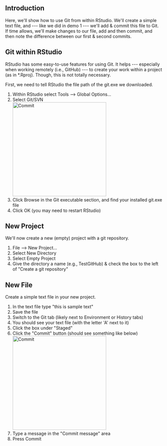 ## Introduction 

Here, we'll show how to use Git from within RStudio. We'll create a simple text file, and --- like we did in demo 1 --- we'll add & commit this file to Git. If time allows, we'll make changes to our file, add and then commit, and then note the difference between our first & second commits.

## Git within RStudio

RStudio has some easy-to-use features for using Git. It helps --- especially when working remotely (i.e., GitHub) --- to create your work within a project (as in *.Rproj). Though, this is not totally necessary.

First, we need to tell RStudio the file path of the git.exe we downloaded.

1. Within RStudio select Tools --> Global Options...
2. Select Git/SVN  
   <img src="pics/GitScreenshot.png" alt="Commit" height="300" width="300">
3. Click Browse in the Git executable section, and find your installed git.exe file
4. Click OK (you may need to restart RStudio)

## New Project

We'll now create a new (empty) project with a git repository.

1. File --> New Project...
2. Select New Directory
3. Select Empty Project
4. Give the directory a name (e.g., TestGitHub) & check the box to the left of "Create a git repository"

## New File

Create a simple text file in your new project.

1. In the text file type "this is sample text"
2. Save the file
3. Switch to the Git tab (likely next to Environment or History tabs)
4. You should see your text file (with the letter 'A' next to it)
5. Click the box under "Staged"
6. Click the "Commit" button (should see something like below)  
   <img src="pics/CommitScreenshot.png" alt="Commit" height="300" width="300"> 
7. Type a message in the "Commit message" area
8. Press Commit

<!-- TODO: continue here with changing text -->
